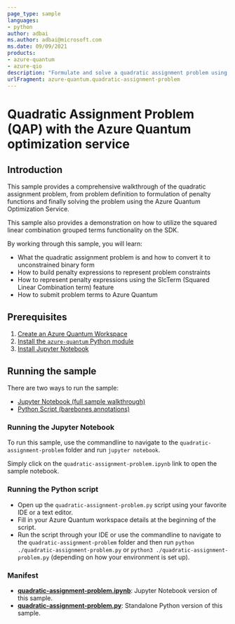 ```yaml
---
page_type: sample
languages:
- python
author: adbai
ms.author: adbai@microsoft.com
ms.date: 09/09/2021
products:
- azure-quantum
- azure-qio
description: "Formulate and solve a quadratic assignment problem using the Azure Quantum optimization service"
urlFragment: azure-quantum.quadratic-assignment-problem
---
```


# Quadratic Assignment Problem (QAP) with the Azure Quantum optimization service

## Introduction

This sample provides a comprehensive walkthrough of the quadratic assignment problem, from problem definition to formulation of penalty functions and finally solving the problem using the Azure Quantum Optimization Service.

This sample also provides a demonstration on how to utilize the squared linear combination grouped terms functionality on the SDK. 

By working through this sample, you will learn:
- What the quadratic assignment problem is and how to convert it to unconstrained binary form
- How to build penalty expressions to represent problem constraints
- How to represent penalty expressions using the SlcTerm (Squared Linear Combination term) feature
- How to submit problem terms to Azure Quantum

## Prerequisites

1. [Create an Azure Quantum Workspace](https://docs.microsoft.com/azure/quantum/how-to-create-quantum-workspaces-with-the-azure-portal)
2. [Install the `azure-quantum` Python module](https://docs.microsoft.com/azure/quantum/optimization-install-sdk)
3. [Install Jupyter Notebook](https://jupyter.org/install)

## Running the sample

There are two ways to run the sample:

- [Jupyter Notebook (full sample walkthrough)](./quadratic-assignment-problem.ipynb)
- [Python Script (barebones annotations)](./quadratic-assignment-problem.py)

### Running the Jupyter Notebook

To run this sample, use the commandline to navigate to the `quadratic-assignment-problem` folder and run `jupyter notebook`.

Simply click on the `quadratic-assignment-problem.ipynb` link to open the sample notebook.

### Running the Python script

- Open up the `quadratic-assignment-problem.py` script using your favorite IDE or a text editor.
- Fill in your Azure Quantum workspace details at the beginning of the script.
- Run the script through your IDE or use the commandline to navigate to the `quadratic-assignment-problem` folder and then run `python ./quadratic-assignment-problem.py` or `python3 ./quadratic-assignment-problem.py` (depending on how your environment is set up).

### Manifest

- **[quadratic-assignment-problem.ipynb](https://github.com/microsoft/qio-samples/blob/main/samples/quadratic-assignment-problem/quadratic-assignment-problem.ipynb)**: Jupyter Notebook version of this sample.
- **[quadratic-assignment-problem.py](https://github.com/microsoft/qio-samples/blob/main/samples/quadratic-assignment-problem/quadratic-assignment-problem.py)**: Standalone Python version of this sample.
